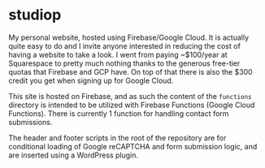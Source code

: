 # studiop
My personal website, hosted using Firebase/Google Cloud. It is actually quite easy to do and I invite anyone interested in reducing the cost of having a website to take a look. I went from paying ~$100/year at Squarespace to pretty much nothing thanks to the generous free-tier quotas that Firebase and GCP have. On top of that there is also the $300 credit you get when signing up for Google Cloud.

This site is hosted on Firebase, and as such the content of the `functions` directory is intended to be utilized with Firebase Functions (Google Cloud Functions). There is currently 1 function for handling contact form submissions.

The header and footer scripts in the root of the repository are for conditional loading of Google reCAPTCHA and form submission logic, and are inserted using a WordPress plugin.

